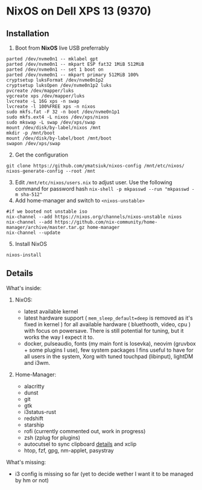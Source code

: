 # NixOS on Dell XPS 13 (9370)

## Installation

1. Boot from **NixOS** live USB preferrably
```
parted /dev/nvme0n1 -- mklabel gpt
parted /dev/nvme0n1 -- mkpart ESP fat32 1MiB 512MiB
parted /dev/nvme0n1 -- set 1 boot on
parted /dev/nvme0n1 -- mkpart primary 512MiB 100%
cryptsetup luksFormat /dev/nvme0n1p2
cryptsetup luksOpen /dev/nvme0n1p2 luks
pvcreate /dev/mapper/luks
vgcreate xps /dev/mapper/luks
lvcreate -L 16G xps -n swap
lvcreate -l 100%FREE xps -n nixos
sudo mkfs.fat -F 32 -n boot /dev/nvme0n1p1
sudo mkfs.ext4 -L nixos /dev/xps/nixos
sudo mkswap -L swap /dev/xps/swap
mount /dev/disk/by-label/nixos /mnt
mkdir -p /mnt/boot
mount /dev/disk/by-label/boot /mnt/boot
swapon /dev/xps/swap
```
2. Get the configuration
```
git clone https://github.com/ymatsiuk/nixos-config /mnt/etc/nixos/
nixos-generate-config --root /mnt
```
3. Edit `/mnt/etc/nixos/users.nix` to adjust user. Use the following command for password hash `nix-shell -p mkpasswd --run "mkpasswd -m sha-512"`
4. Add home-manager and switch to `<nixos-unstable>`
```
#if we booted not unstable iso
nix-channel --add https://nixos.org/channels/nixos-unstable nixos
nix-channel --add https://github.com/nix-community/home-manager/archive/master.tar.gz home-manager
nix-channel --update
```
5. Install NixOS
```
nixos-install
```

## Details

What's inside:
1. NixOS:
    * latest available kernel
    * latest hardware support ( `mem_sleep_default=deep` is removed as it's fixed in kernel ) for all available hardware ( bluethooth, video, cpu ) with focus on powersave. There is still potential for tuning, but it works the way I expect it to.
    * docker, pulseaudio, fonts (my main font is Iosevka), neovim (gruvbox + some plugins I use), few system packages I fins useful to have for all users in the system, Xorg with tuned touchpad (libinput), lightDM and i3wm.

2. Home-Manager:
    * alacritty
    * dunst
    * git
    * gtk
    * i3status-rust
    * redshift
    * starship
    * rofi (currently commented out, work in progress)
    * zsh (zplug for plugins)
    * autocutsel to sync clipboard [details](https://specifications.freedesktop.org/clipboards-spec/clipboards-latest.txt) and xclip
    * htop, fzf, gpg, nm-applet, pasystray

What's missing:
  * i3 config is missing so far (yet to decide wether I want it to be managed by hm or not)
